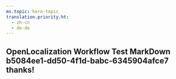 ```yaml
---
ms.topic: hero-topic
translation.priority.ht: 
  - zh-cn
  - de-de
---
```

## OpenLocalization Workflow Test MarkDown b5084ee1-dd50-4f1d-babc-6345904afce7 thanks!
